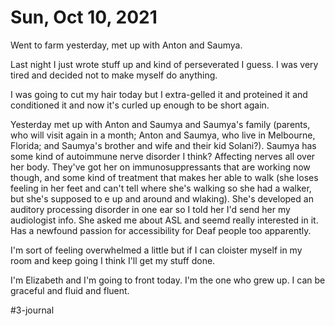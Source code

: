 # Sun, Oct 10, 2021
Went to farm yesterday, met up with Anton and Saumya.

Last night I just wrote stuff up and kind of perseverated I guess. I was very tired and decided not to make myself do anything.

I was going to cut my hair today but I extra-gelled it and proteined it and conditioned it and now it's curled up enough to be short again. 

Yesterday met up with Anton and Saumya and Saumya's family (parents, who will visit again in a month; Anton and Saumya, who live in Melbourne, Florida; and Saumya's brother and wife and their kid Solani?). Saumya has some kind of autoimmune nerve disorder I think? Affecting nerves all over her body. They've got her on immunosuppressants that are working now though, and some kind of treatment that makes her able to walk (she loses feeling in her feet and can't tell where she's walking so she had a walker, but she's supposed to e up and around and wlaking). She's developed an auditory processing disorder in one ear so I told her I'd send her my audiologist info. She asked me about ASL and seemd really interested in it. Has a newfound passion for accessibility for Deaf people too apparently. 

I'm sort of feeling overwhelmed a little but if I can cloister myself in my room and keep going I think I'll get my stuff done.

I'm Elizabeth and I'm going to front today. I'm the one who grew up. I can be graceful and fluid and fluent.

#3-journal